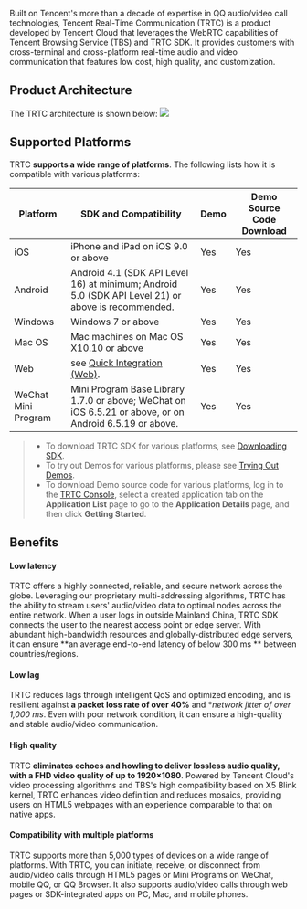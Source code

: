 Built on Tencent's more than a decade of expertise in QQ audio/video call technologies, Tencent Real-Time Communication (TRTC) is a product developed by Tencent Cloud that leverages the WebRTC capabilities of Tencent Browsing Service (TBS) and TRTC SDK. It provides customers with cross-terminal and cross-platform real-time audio and video communication that features low cost, high quality, and customization.

## Product Architecture
The TRTC architecture is shown below:
![](https://main.qcloudimg.com/raw/994580a65420c260395034a544f63868.png)

## Supported Platforms
TRTC **supports a wide range of platforms**. The following lists how it is compatible with various platforms:

| Platform | SDK and Compatibility | Demo | Demo Source Code Download |
|------|------|------|------|
| iOS | iPhone and iPad on iOS 9.0 or above | Yes | Yes |
| Android | Android 4.1 (SDK API Level 16) at minimum; Android 5.0 (SDK API Level 21) or above is recommended. | Yes | Yes |
| Windows | Windows 7 or above | Yes | Yes |
| Mac OS | Mac machines on Mac OS X10.10 or above | Yes | Yes |
| Web | see [Quick Integration (Web)](https://cloud.tencent.com/document/product/647/16863). | Yes | Yes |
| WeChat Mini Program | Mini Program Base Library 1.7.0 or above; WeChat on iOS 6.5.21 or above, or on Android 6.5.19 or above. | Yes | Yes |

>- To download TRTC SDK for various platforms, see [Downloading SDK](https://cloud.tencent.com/document/product/647/32689).
>- To try out Demos for various platforms, please see [Trying Out Demos](https://cloud.tencent.com/document/product/647/17021).
>- To download Demo source code for various platforms, log in to the [TRTC Console](https://console.cloud.tencent.com/rav), select a created application tab on the **Application List** page to go to the **Application Details** page, and then click **Getting Started**.

## Benefits

#### Low latency
TRTC offers a highly connected, reliable, and secure network across the globe. Leveraging our proprietary multi-addressing algorithms, TRTC has the ability to stream users' audio/video data to optimal nodes across the entire network. When a user logs in outside Mainland China, TRTC SDK connects the user to the nearest access point or edge server. With abundant high-bandwidth resources and globally-distributed edge servers, it can ensure **an average end-to-end latency of below 300 ms ** between countries/regions.

#### Low lag
TRTC reduces lags through intelligent QoS and optimized encoding, and is resilient against **a packet loss rate of over 40%** and **network jitter of over 1,000 ms*. Even with poor network condition, it can ensure a high-quality and stable audio/video communication.

#### High quality
TRTC **eliminates echoes and howling to deliver lossless audio quality, with a FHD video quality of up to 1920×1080**. Powered by Tencent Cloud's video processing algorithms and TBS's high compatibility based on X5 Blink kernel, TRTC enhances video definition and reduces mosaics, providing users on HTML5 webpages with an experience comparable to that on native apps.

#### Compatibility with multiple platforms
TRTC supports more than 5,000 types of devices on a wide range of platforms. With TRTC, you can initiate, receive, or disconnect from audio/video calls through HTML5 pages or Mini Programs on WeChat, mobile QQ, or QQ Browser. It also supports audio/video calls through web pages or SDK-integrated apps on PC, Mac, and mobile phones. 
